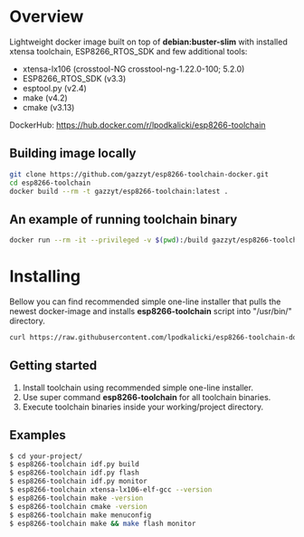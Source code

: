 # Overview

Lightweight docker image built on top of **debian:buster-slim** with installed xtensa toolchain, ESP8266_RTOS_SDK and few additional tools:
* xtensa-lx106 (crosstool-NG crosstool-ng-1.22.0-100; 5.2.0)
* ESP8266_RTOS_SDK (v3.3)
* esptool.py (v2.4)
* make (v4.2)
* cmake (v3.13)

DockerHub: https://hub.docker.com/r/lpodkalicki/esp8266-toolchain

## Building image locally

```bash
git clone https://github.com/gazzyt/esp8266-toolchain-docker.git
cd esp8266-toolchain
docker build --rm -t gazzyt/esp8266-toolchain:latest .
```

## An example of running toolchain binary

```bash
docker run --rm -it --privileged -v $(pwd):/build gazzyt/esp8266-toolchain xtensa-lx106-elf-gcc --version
```

# Installing

Bellow you can find recommended simple one-line installer that pulls the newest docker-image and installs **esp8266-toolchain** script into "/usr/bin/" directory.

```bash
curl https://raw.githubusercontent.com/lpodkalicki/esp8266-toolchain-docker/master/install.sh | bash -s --
```

## Getting started

1. Install toolchain using recommended simple one-line installer.
2. Use super command **esp8266-toolchain** for all toolchain binaries. 
3. Execute toolchain binaries inside your working/project directory. 

## Examples

```bash
$ cd your-project/
$ esp8266-toolchain idf.py build
$ esp8266-toolchain idf.py flash
$ esp8266-toolchain idf.py monitor
$ esp8266-toolchain xtensa-lx106-elf-gcc --version
$ esp8266-toolchain make -version
$ esp8266-toolchain cmake -version
$ esp8266-toolchain make menuconfig
$ esp8266-toolchain make && make flash monitor
```
